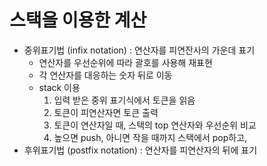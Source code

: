 # 스택을 이용한 계산
* 중위표기법 (infix notation) : 연산자를 피연잔사의 가운데 표기
  * 연산자를 우선순위에 따라 괄호를 사용해 재표현
  * 각 연산자를 대응하는 숫자 뒤로 이동
  * stack 이용
    1. 입력 받은 중위 표기식에서 토큰을 읽음
    2. 토큰이 피연산자면 토큰 출력
    3. 토큰이 연산자일 때, 스택의 top 연산자와 우선순위 비교
    4. 높으면 push, 아니면 작을 때까지 스택에서 pop하고, 
* 후위표기법 (postfix notation) : 연산자를 피연산자의 뒤에 표기

